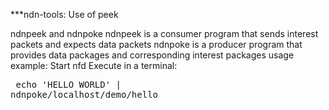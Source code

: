 ***ndn-tools: Use of peek

ndnpeek and ndnpoke
    ndnpeek is a consumer program that sends interest packets and expects data packets
    ndnpoke is a producer program that provides data packages and corresponding interest packages
usage example:
    Start nfd
    Execute in a terminal:
    <pre>
    echo 'HELLO WORLD' | ndnpoke/localhost/demo/hello
    </pre>
